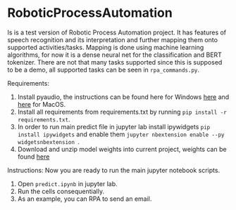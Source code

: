 # RoboticProcessAutomation
Is is a test version of Robotic Process Automation project. It has features of speech recognition and its interpretation and further mapping them onto supported activities/tasks. Mapping is done using machine learning algorithms, for now it is a dense neural net for the classification and BERT tokenizer. There are not that many tasks supported since this is supposed to be a demo, all supported tasks can be seen in `rpa_commands.py`.


Requirements:
1. Install pyaudio, the instructions can be found here for Windows [here](https://stackoverflow.com/questions/33851379/pyaudio-installation-on-mac-python-3) and [here](https://stackoverflow.com/questions/33851379/pyaudio-installation-on-mac-python-3) for MacOS.
2. Install all requirements from requirements.txt by running `pip install -r requirements.txt`.
3. In order to run main predict file in jupyter lab install ipywidgets `pip install ipywidgets` and enable them `jupyter nbextension enable --py widgetsnbextension
`.
4. Download and unzip model weights into current project, weights can be found [here](https://drive.google.com/file/d/1rkeu4Gkf7hzC2wHqqUbuKoJf8JEkeiG5/view?usp=sharing)


Instructions:
Now you are ready to run the main jupyter notebook scripts.
1. Open `predict.ipynb` in jupyter lab.
2. Run the cells consequentially.
3. As an example, you can RPA to send an email.
